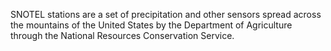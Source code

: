SNOTEL stations are a set of precipitation and other sensors spread across the mountains of the United States by the Department of Agriculture through the National Resources Conservation Service.